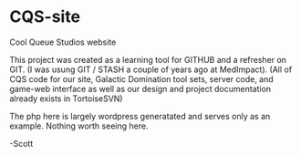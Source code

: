 # CQS-site
Cool Queue Studios website

This project was created as a learning tool for GITHUB and a refresher on GIT. (I was usung GIT / STASH a couple of years ago at MedImpact).
(All of CQS code for our site, Galactic Domination tool sets, server code, and game-web interface as well as our design and project documentation already exists in TortoiseSVN)

The php here is largely wordpress generatated and serves only as an example. Nothing worth seeing here.

-Scott
